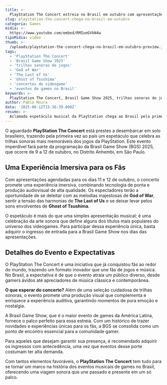 ```yaml
---
title: >-
  PlayStation The Concert estreia no Brasil em outubro com apresentações épicas na BGS
slug: playstation-the-concert-chega-no-brasil-em-outubro
categoria: Games
midia: >-
  https://www.youtube.com/embed/RMIueGVkN4w
tipoMidia: video
thumb: >-
  /uploads/playstation-the-concert-chega-no-brasil-em-outubro-preview.jpg
tags:
  - 'PlayStation The Concert'
  - 'Brasil Game Show 2025'
  - 'trilhas sonoras de jogos'
  - 'God of War'
  - 'The Last of Us'
  - 'Ghost of Tsushima'
  - 'concertos de videogame'
  - 'eventos de games no Brasil'
keywords: >-
  PlayStation The Concert, Brasil Game Show 2025, trilhas sonoras de jogos, God of War, The Last of Us, Ghost of Tsushima, concertos de videogame, eventos de games no Brasil
author: Pablo Moura
data: '2025-06-12T15:36:39.000Z'
resumo: >-
  Aclamado espetáculo musical da PlayStation chega ao Brasil pela primeira vez, com apresentações marcadas para a Brasil Game Show 2025. Os fãs poderão vivenciar uma experiência sonora única com trilhas de jogos icônicos.
---
```


O aguardado **PlayStation The Concert** está prestes a desembarcar em solo brasileiro, trazendo pela primeira vez ao país um espetáculo que celebra as trilhas sonoras mais memoráveis dos jogos da PlayStation. Este evento imperdível fará parte da programação da Brasil Game Show (BGS) 2025, que ocorre de 9 a 12 de outubro, no Distrito Anhembi, em São Paulo.

## Uma Experiência Imersiva para os Fãs

Com apresentações agendadas para os dias 11 e 12 de outubro, o concerto promete uma experiência imersiva, combinando tecnologia de ponta e produção audiovisual de alta qualidade. Os espectadores terão a oportunidade de se deleitar com as melodias majestosas de **God of War**, sentir a tensão das harmonias de **The Last of Us** e se deixar levar pelos sons envolventes de **Ghost of Tsushima**.

O espetáculo é mais do que uma simples apresentação musical; é uma celebração da arte sonora que define alguns dos títulos mais populares do universo dos videogames. Para participar dessa experiência única, basta adquirir o ingresso de entrada para a Brasil Game Show nos dias das apresentações.

## Detalhes do Evento e Expectativas

O PlayStation The Concert é uma iniciativa que já conquistou fãs ao redor do mundo, trazendo um formato inovador que une fãs de jogos e música. No Brasil, a expectativa é de que o evento atraia um público diverso, desde gamers ávidos até apreciadores de música clássica e contemporânea.

**O que esperar do concerto?** Além de uma seleção cuidadosa de trilhas sonoras, o evento promete uma produção visual que complementa e enriquece a experiência auditiva, garantindo momentos de pura emoção e nostalgia.

A Brasil Game Show, que é o maior evento de games da América Latina, fornece o palco perfeito para essa estreia. Com um histórico de trazer novidades e experiências únicas para os fãs, a BGS se consolida como um ponto de encontro essencial para a comunidade gamer.

Para aqueles que desejam garantir sua presença, é recomendado adquirir os ingressos com antecedência, uma vez que eventos desse porte costumam ter alta demanda.

Com tantos elementos favoráveis, o **PlayStation The Concert** tem tudo para se tornar um marco na história dos eventos musicais de games no Brasil, oferecendo uma viagem sonora que une passado e presente em um só palco.